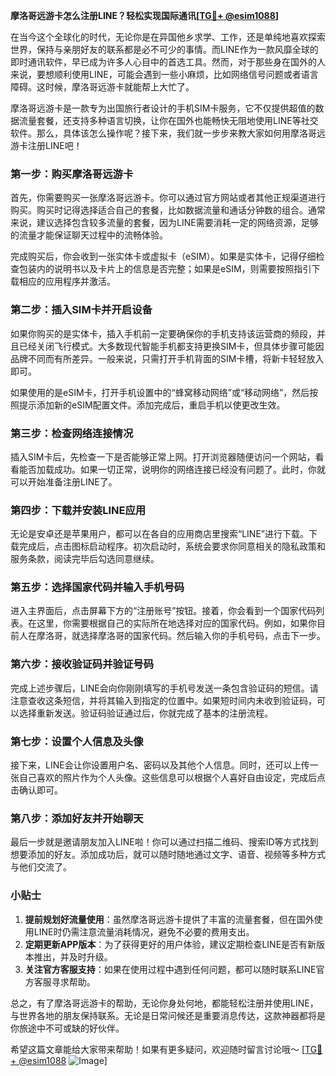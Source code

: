 **摩洛哥远游卡怎么注册LINE？轻松实现国际通讯[[TG💪+ @esim1088](https://t.me/s/esim1088)]**

在当今这个全球化的时代，无论你是在异国他乡求学、工作，还是单纯地喜欢探索世界，保持与亲朋好友的联系都是必不可少的事情。而LINE作为一款风靡全球的即时通讯软件，早已成为许多人心目中的首选工具。然而，对于那些身在国外的人来说，要想顺利使用LINE，可能会遇到一些小麻烦，比如网络信号问题或者语言障碍。这时候，摩洛哥远游卡就能帮上大忙了。

摩洛哥远游卡是一款专为出国旅行者设计的手机SIM卡服务，它不仅提供超值的数据流量套餐，还支持多种语言切换，让你在国外也能畅快无阻地使用LINE等社交软件。那么，具体该怎么操作呢？接下来，我们就一步步来教大家如何用摩洛哥远游卡注册LINE吧！

### 第一步：购买摩洛哥远游卡

首先，你需要购买一张摩洛哥远游卡。你可以通过官方网站或者其他正规渠道进行购买。购买时记得选择适合自己的套餐，比如数据流量和通话分钟数的组合。通常来说，建议选择包含较多流量的套餐，因为LINE需要消耗一定的网络资源，足够的流量才能保证聊天过程中的流畅体验。

完成购买后，你会收到一张实体卡或虚拟卡（eSIM）。如果是实体卡，记得仔细检查包装内的说明书以及卡片上的信息是否完整；如果是eSIM，则需要按照指引下载相应的应用程序并激活。

### 第二步：插入SIM卡并开启设备

如果你购买的是实体卡，插入手机前一定要确保你的手机支持该运营商的频段，并且已经关闭飞行模式。大多数现代智能手机都支持更换SIM卡，但具体步骤可能因品牌不同而有所差异。一般来说，只需打开手机背面的SIM卡槽，将新卡轻轻放入即可。

如果使用的是eSIM卡，打开手机设置中的“蜂窝移动网络”或“移动网络”，然后按照提示添加新的eSIM配置文件。添加完成后，重启手机以使更改生效。

### 第三步：检查网络连接情况

插入SIM卡后，先检查一下是否能够正常上网。打开浏览器随便访问一个网站，看看能否加载成功。如果一切正常，说明你的网络连接已经没有问题了。此时，你就可以开始准备注册LINE了。

### 第四步：下载并安装LINE应用

无论是安卓还是苹果用户，都可以在各自的应用商店里搜索“LINE”进行下载。下载完成后，点击图标启动程序。初次启动时，系统会要求你同意相关的隐私政策和服务条款，阅读完毕后勾选同意继续。

### 第五步：选择国家代码并输入手机号码

进入主界面后，点击屏幕下方的“注册账号”按钮。接着，你会看到一个国家代码列表。在这里，你需要根据自己的实际所在地选择对应的国家代码。例如，如果你目前人在摩洛哥，就选择摩洛哥的国家代码。然后输入你的手机号码，点击下一步。

### 第六步：接收验证码并验证号码

完成上述步骤后，LINE会向你刚刚填写的手机号发送一条包含验证码的短信。请注意查收这条短信，并将其输入到指定的位置中。如果短时间内未收到验证码，可以选择重新发送。验证码验证通过后，你就完成了基本的注册流程。

### 第七步：设置个人信息及头像

接下来，LINE会让你设置用户名、密码以及其他个人信息。同时，还可以上传一张自己喜欢的照片作为个人头像。这些信息可以根据个人喜好自由设定，完成后点击确认即可。

### 第八步：添加好友并开始聊天

最后一步就是邀请朋友加入LINE啦！你可以通过扫描二维码、搜索ID等方式找到想要添加的好友。添加成功后，就可以随时随地通过文字、语音、视频等多种方式与他们交流了。

### 小贴士

1. **提前规划好流量使用**：虽然摩洛哥远游卡提供了丰富的流量套餐，但在国外使用LINE时仍需注意流量消耗情况，避免不必要的费用支出。
2. **定期更新APP版本**：为了获得更好的用户体验，建议定期检查LINE是否有新版本推出，并及时升级。
3. **关注官方客服支持**：如果在使用过程中遇到任何问题，都可以随时联系LINE官方客服寻求帮助。

总之，有了摩洛哥远游卡的帮助，无论你身处何地，都能轻松注册并使用LINE，与世界各地的朋友保持联系。无论是日常问候还是重要消息传达，这款神器都将是你旅途中不可或缺的好伙伴。

希望这篇文章能给大家带来帮助！如果有更多疑问，欢迎随时留言讨论哦～ [[TG💪+ @esim1088](https://t.me/s/esim1088) ![Image](https://i.postimg.cc/4NQfJmqS/Snipaste-2025-05-13-00-14-12.png)]
